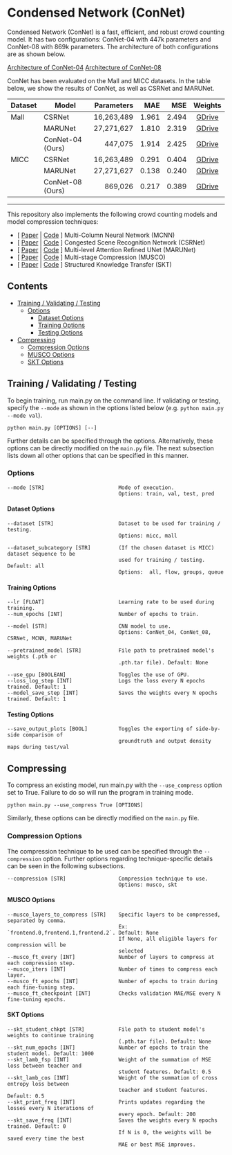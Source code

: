 
# Condensed Network (ConNet)

Condensed Network (ConNet) is a fast, efficient, and robust crowd counting model. It has two configurations: ConNet-04 with 447k parameters and ConNet-08 with 869k parameters. The architecture of both configurations are as shown below.

[Architecture of ConNet-04](connet-04.png "Architecture of ConNet-04")
[Architecture of ConNet-08](connet-08.png "Architecture of ConNet-08")

ConNet has been evaluated on the Mall and MICC datasets. In the table below, we show the results of ConNet, as well as CSRNet and MARUNet.

| **Dataset**   | **Model**         | **Parameters**    | **MAE**   | **MSE**   | **Weights**   |
|-------------  |------------------ |---------------:   |--------:  |--------:  |:-------------:|
| Mall          | CSRNet            |     16,263,489    |  1.961    |  2.494    | [GDrive](https://drive.google.com/file/d/1KXkhSiBn16LX3Tj3SaCrC1xL0YctJ_DV/view?usp=sharing)|
|               | MARUNet           |     27,271,627    |  1.810    |  2.319    | [GDrive](https://drive.google.com/file/d/11XtEWtQrBrYMqdlqWi7EIqbCIIqSv7Jh/view?usp=sharing)|
|               | ConNet-04 (Ours)  |        447,075    |  1.914    |  2.425    | [GDrive](https://drive.google.com/file/d/1t1-uP3ZYvUXGnZAYrlAj2W3lKmopntfC/view?usp=sharing)|
| MICC          | CSRNet            |     16,263,489    |  0.291    |  0.404    | [GDrive](https://drive.google.com/file/d/1HhPqukhEzzJID-ywvFzRZzID4WYJKuxa/view?usp=sharing)|
|               | MARUNet           |     27,271,627    |  0.138    |  0.240    | [GDrive](https://drive.google.com/file/d/1yw1bv0y_mlR0HgE_th2Rxii60m4NHMHk/view?usp=sharing)|
|               | ConNet-08 (Ours)  |        869,026    |  0.217    |  0.389    | [GDrive](https://drive.google.com/file/d/1lVJS67sDxAsjwoPfjikxEvDPvU9iCPif/view?usp=sharing)|


---

This repository also implements the following crowd counting models and model compression techniques:
- \[ [Paper](https://www.cv-foundation.org/openaccess/content_cvpr_2016/papers/Zhang_Single-Image_Crowd_Counting_CVPR_2016_paper.pdf) | [Code](https://github.com/svishwa/crowdcount-mcnn) \] Multi-Column Neural Network (MCNN)
- \[ [Paper](https://arxiv.org/abs/1802.10062) | [Code](https://github.com/leeyeehoo/CSRNet-pytorch) \] Congested Scene Recognition Network (CSRNet)
- \[ [Paper](https://openaccess.thecvf.com/content/WACV2021/html/Rong_Coarse-_and_Fine-Grained_Attention_Network_With_Background-Aware_Loss_for_Crowd_WACV_2021_paper.html) | [Code](https://github.com/rongliangzi/MARUNet) \] Multi-level Attention Refined UNet (MARUNet)
- \[ [Paper](https://openaccess.thecvf.com/content_ICCVW_2019/html/LPCV/Gusak_Automated_Multi-Stage_Compression_of_Neural_Networks_ICCVW_2019_paper.html) | [Code](https://github.com/musco-ai/musco-pytorch/) \] Multi-stage Compression (MUSCO)
- \[ [Paper](https://arxiv.org/abs/2003.10120) | [Code](https://github.com/HCPLab-SYSU/SKT) \] Structured Knowledge Transfer (SKT)

## Contents

- [Training / Validating / Testing](#training--validating--testing)
    - [Options](#options)
        - [Dataset Options](#dataset-options)
        - [Training Options](#training-options)
        - [Testing Options](#testing-options)
- [Compressing](#compressing)
    - [Compression Options](#compression-options)
    - [MUSCO Options](#musco-options)
    - [SKT Options](#skt-options)
## Training / Validating / Testing

To begin training, run main.py on the command line. If validating or testing, specify the `--mode` as shown in the options listed below (e.g. `python main.py --mode val`).

```
python main.py [OPTIONS] [--]
```

Further details can be specified through the options. Alternatively, these options can be directly modified on the `main.py` file. The next subsection lists down all other options that can be specified in this manner.

### Options

    --mode [STR]                        Mode of execution.
                                        Options: train, val, test, pred

#### Dataset Options
    --dataset [STR]                     Dataset to be used for training / testing.
                                        Options: micc, mall
    
    --dataset_subcategory [STR]         (If the chosen dataset is MICC) dataset sequence to be  
                                        used for training / testing. Default: all
                                        Options:  all, flow, groups, queue

#### Training Options 
    --lr [FLOAT]                        Learning rate to be used during training.
    --num_epochs [INT]                  Number of epochs to train.

    --model [STR]                       CNN model to use.
                                        Options: ConNet_04, ConNet_08, CSRNet, MCNN, MARUNet

    --pretrained_model [STR]            File path to pretrained model's weights (.pth or 
                                        .pth.tar file). Default: None

    --use_gpu [BOOLEAN]                 Toggles the use of GPU.
    --loss_log_step [INT]               Logs the loss every N epochs trained. Default: 1
    --model_save_step [INT]             Saves the weights every N epochs trained. Default: 1

#### Testing Options 

    --save_output_plots [BOOL]          Toggles the exporting of side-by-side comparison of
                                        groundtruth and output density maps during test/val

## Compressing

To compress an existing model, run main.py with the `--use_compress` option set to True. Failure to do so will run the program in training mode.

    python main.py --use_compress True [OPTIONS]

Similarly, these options can be directly modified on the `main.py` file.

### Compression Options 

The compression technique to be used can be specified through the `--compression` option. Further options regarding technique-specific details can be seen in the following subsections.

    --compression [STR]                 Compression technique to use.
                                        Options: musco, skt 
    
#### MUSCO Options 

    --musco_layers_to_compress [STR]    Specific layers to be compressed, separated by comma.
                                        Ex: `frontend.0,frontend.1,frontend.2`. Default: None
                                        If None, all eligible layers for compression will be
                                        selected
    --musco_ft_every [INT]              Number of layers to compress at each compression step.
    --musco_iters [INT]                 Number of times to compress each layer.
    --musco_ft_epochs [INT]             Number of epochs to train during each fine-tuning step.
    --musco_ft_checkpoint [INT]         Checks validation MAE/MSE every N fine-tuning epochs.

#### SKT Options

    --skt_student_chkpt [STR]           File path to student model's weights to continue training
                                        (.pth.tar file). Default: None
    --skt_num_epochs [INT]              Number of epochs to train the student model. Default: 1000
    --skt_lamb_fsp [INT]                Weight of the summation of MSE loss between teacher and 
                                        student features. Default: 0.5
    --skt_lamb_cos [INT]                Weight of the summation of cross entropy loss between
                                        teacher and student features. Default: 0.5
    --skt_print_freq [INT]              Prints updates regarding the losses every N iterations of
                                        every epoch. Default: 200
    --skt_save_freq [INT]               Saves the weights every N epochs trained. Default: 0
                                        If N is 0, the weights will be saved every time the best
                                        MAE or best MSE improves.
